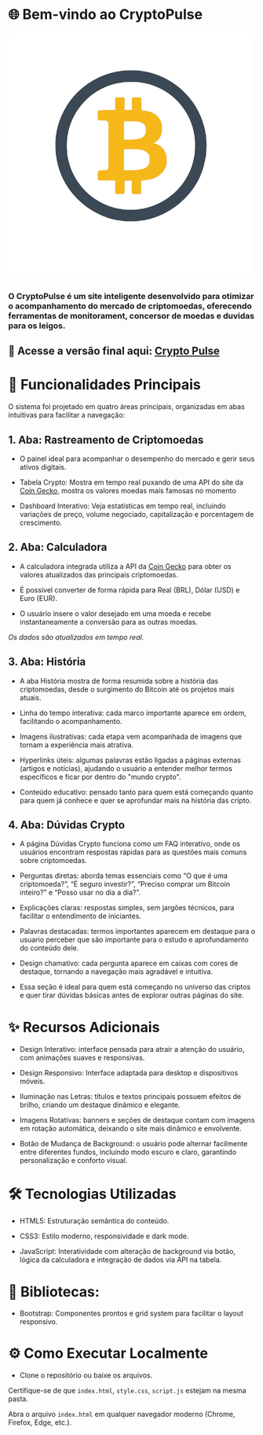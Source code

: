 # 🌐 Bem-vindo ao CryptoPulse

<img src="https://github.com/blazer444/site-cryptopulse/blob/main/imagens/logo-site.png" alt="logosite">

### O CryptoPulse é um site inteligente desenvolvido para otimizar o acompanhamento do mercado de criptomoedas, oferecendo ferramentas de monitorament, concersor de moedas e duvidas para os leigos.

## 🔗 Acesse a versão final aqui: [Crypto Pulse](https://site-cryptopulse.vercel.app/)

# 🚀 Funcionalidades Principais

O sistema foi projetado em quatro áreas principais, organizadas em abas intuitivas para facilitar a navegação:

## 1. Aba: Rastreamento de Criptomoedas

- O painel ideal para acompanhar o desempenho do mercado e gerir seus ativos digitais.

- Tabela Crypto: Mostra em tempo real puxando de uma API do site da [Coin Gecko](https://www.coingecko.com/pt-br), mostra os valores moedas mais famosas no momento

- Dashboard Interativo: Veja estatísticas em tempo real, incluindo variações de preço, volume negociado, capitalização e porcentagem de crescimento.

## 2. Aba: Calculadora

- A calculadora integrada utiliza a API da [Coin Gecko](https://www.coingecko.com/pt-br) para obter os valores atualizados das principais criptomoedas.

- É possível converter de forma rápida para Real (BRL), Dólar (USD) e Euro (EUR).

- O usuário insere o valor desejado em uma moeda e recebe instantaneamente a conversão para as outras moedas.

*Os dados são atualizados em tempo real.*

## 3. Aba: História

- A aba História mostra de forma resumida sobre a história das criptomoedas, desde o surgimento do Bitcoin até os projetos mais atuais.

- Linha do tempo interativa: cada marco importante aparece em ordem, facilitando o acompanhamento.

- Imagens ilustrativas: cada etapa vem acompanhada de imagens que tornam a experiência mais atrativa.

- Hyperlinks úteis: algumas palavras estão ligadas a páginas externas (artigos e notícias), ajudando o usuário a entender melhor termos específicos e ficar por dentro do "mundo crypto".

- Conteúdo educativo: pensado tanto para quem está começando quanto para quem já conhece e quer se aprofundar mais na história das cripto.

## 4. Aba: Dúvidas Crypto

- A página Dúvidas Crypto funciona como um FAQ interativo, onde os usuários encontram respostas rápidas para as questões mais comuns sobre criptomoedas.

- Perguntas diretas: aborda temas essenciais como “O que é uma criptomoeda?”, “É seguro investir?”, “Preciso comprar um Bitcoin inteiro?” e “Posso usar no dia a dia?”.

- Explicações claras: respostas simples, sem jargões técnicos, para facilitar o entendimento de iniciantes.

- Palavras destacadas: termos importantes aparecem em destaque para o usuario perceber que são importante para o estudo e aprofundamento do conteúdo dele.

- Design chamativo: cada pergunta aparece em caixas com cores de destaque, tornando a navegação mais agradável e intuitiva.

- Essa seção é ideal para quem está começando no universo das criptos e quer tirar dúvidas básicas antes de explorar outras páginas do site.

# ✨ Recursos Adicionais

- Design Interativo: interface pensada para atrair a atenção do usuário, com animações suaves e responsivas.

- Design Responsivo: Interface adaptada para desktop e dispositivos móveis.

- Iluminação nas Letras: títulos e textos principais possuem efeitos de brilho, criando um destaque dinâmico e elegante.

- Imagens Rotativas: banners e seções de destaque contam com imagens em rotação automática, deixando o site mais dinâmico e envolvente.

- Botão de Mudança de Background: o usuário pode alternar facilmente entre diferentes fundos, incluindo modo escuro e claro, garantindo personalização e conforto visual.


# 🛠️ Tecnologias Utilizadas

- HTML5: Estruturação semântica do conteúdo.

- CSS3: Estilo moderno, responsividade e dark mode.

- JavaScript: Interatividade com alteração de background via botão, lógica da calculadora e integração de dados via API na tabela.

# 🧩 Bibliotecas:

- Bootstrap: Componentes prontos e grid system para facilitar o layout responsivo.

# ⚙️ Como Executar Localmente

- Clone o repositório ou baixe os arquivos.

Certifique-se de que ```index.html```, ```style.css```, ```script.js``` estejam na mesma pasta.

Abra o arquivo ```index.html``` em qualquer navegador moderno (Chrome, Firefox, Edge, etc.).
